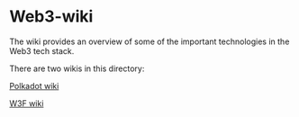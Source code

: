 # Web3-wiki
The wiki provides an overview of some of the important technologies in the Web3 tech stack.

There are two wikis in this directory:

[Polkadot wiki](https://wiki.polkadot.network)

[W3F wiki](https://wiki.web3.foundation)

